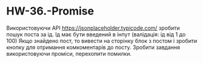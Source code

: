 # HW-36.-Promise
Використовуючи API https://jsonplaceholder.typicode.com/ зробити пошук поста за ід. Ід має бути введений в інпут (валідація: ід від 1 до 100) Якщо знайдено пост, то вивести на сторінку блок з постом і зробити кнопку для отримання комкоментарів до посту. Зробити завдання використовуючи проміси, перехопити помилки.
